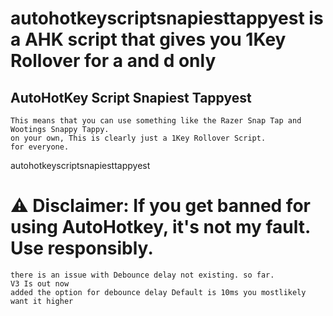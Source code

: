 # autohotkeyscriptsnapiesttappyest is a AHK script that gives you 1Key Rollover for a and d only
## AutoHotKey Script Snapiest Tappyest
```
This means that you can use something like the Razer Snap Tap and Wootings Snappy Tappy. 
on your own, This is clearly just a 1Key Rollover Script.
for everyone.
```
autohotkeyscriptsnapiesttappyest

# ⚠️ Disclaimer: If you get banned for using AutoHotkey, it's not my fault. Use responsibly.
```
there is an issue with Debounce delay not existing. so far. 
V3 Is out now
added the option for debounce delay Default is 10ms you mostlikely want it higher
```
